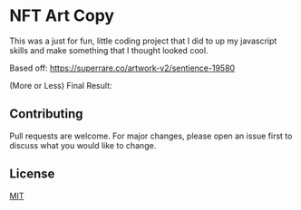 # NFT Art Copy

This was a just for fun, little coding project that I did to up my javascript skills and make something that I thought looked cool. 

Based off: https://superrare.co/artwork-v2/sentience-19580

(More or Less) Final Result:


## Contributing
Pull requests are welcome. For major changes, please open an issue first to discuss what you would like to change.


## License
[MIT](https://choosealicense.com/licenses/mit/)
